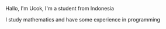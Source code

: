 Hallo, I'm Ucok, I'm a student from Indonesia

I study mathematics and have some experience in programming 
